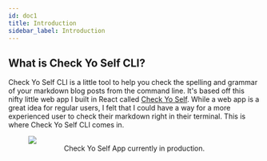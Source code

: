 ```yaml
---
id: doc1
title: Introduction
sidebar_label: Introduction
---
```


## What is Check Yo Self CLI?

Check Yo Self CLI is a little tool to help you check the spelling and grammar of your markdown blog posts from the command line. It's based off this nifty little web app I built in React called [Check Yo Self](https://checkyoself.surge.sh/). While a web app is a great idea for regular users, I felt that I could have a way for a more experienced user to check their markdown right in their terminal. This is where Check Yo Self CLI comes in.
<figure>
    <img src="https://res.cloudinary.com/twhiteblog/image/upload/v1530187679/Screenshot-2018-06-28_05-06-49_AM_xw8stx.png" />
    <figcaption style="text-align: center;">
       Check Yo Self App currently in production.
    </figcaption>
</figure>
